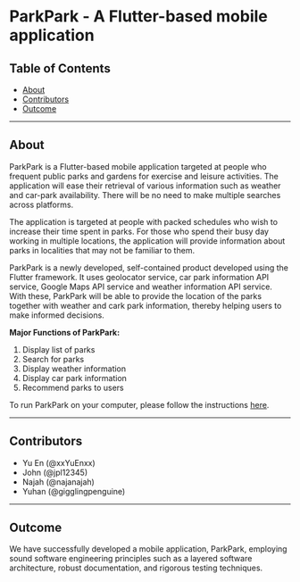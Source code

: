 # ParkPark - A Flutter-based mobile application

## Table of Contents
  * [About](#about)
  * [Contributors](#contributors)
  * [Outcome](#outcome)

---

## About 
ParkPark is a Flutter-based mobile application targeted at people who frequent public parks and gardens for exercise and leisure activities. The application will ease their retrieval of various information such as weather and car-park availability. There will be no need to make multiple searches across platforms. 
  
The application is targeted at people with packed schedules who wish to increase their time spent in parks. For those who spend their busy day working in multiple locations, the application will provide information about parks in localities that may not be familiar to them. 

ParkPark is a newly developed, self-contained product developed using the Flutter framework. It uses geolocator service, car park information API service, Google Maps API service and weather information API service. With these, ParkPark will be able to provide the location of the parks together with weather and cark park information, thereby helping users to make informed decisions. 

**Major Functions of ParkPark:** 
1. Display list of parks 
2. Search for parks 
3. Display weather information 
4. Display car park information 
5. Recommend parks to users

To run ParkPark on your computer, please follow the instructions [here](/parkpark_public/README.md).

---

## Contributors

- Yu En (@xxYuEnxx)
- John (@jpl12345)
- Najah (@najanajah)
- Yuhan (@gigglingpenguine)

---

## Outcome

We have successfully developed a mobile application, ParkPark, employing sound software engineering principles such as a layered software architecture, robust documentation, and rigorous testing techniques.
